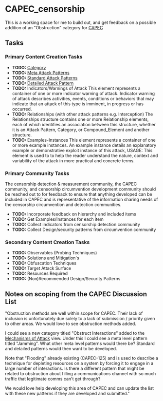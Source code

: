 # CAPEC_censorship

This is a working space for me to build out, and get feedback on a possible addition of an "Obstruction" category for [CAPEC](http://capec.mitre.org/index.html)


## Tasks

### Primary Content Creation Tasks

* **TODO:** [Category](http://capec.mitre.org/about/glossary.html#Category)
* **TODO:** [Meta Attack Patterns](http://capec.mitre.org/about/glossary.html#Meta_Attack_Pattern)
* **TODO:** [Standard Attack Patterns](http://capec.mitre.org/about/glossary.html#Standard_Attack_Pattern)
* **TODO:** [Detailed Attack Pattern](http://capec.mitre.org/about/glossary.html#Detailed_Attack_Pattern)
* **TODO:** Indicators/Warnings of Attack
This element represents a container of one or more indicator warning of attack. Indicator warning of attack describes activities, events, conditions or behaviors that may indicate that an attack of this type is imminent, in progress or has occurred.
* **TODO:** Relationships (with other attack patterns e.g. Interception)
The Relationships structure contains one or more Relationship elements, each of which identifies an association between this structure, whether it is an Attack Pattern, Category, or Compound_Element and another structure.
* **TODO:** Examples-Instances
This element represents a container of one or more example instances. An example instance details an explanatory example or demonstrative exploit instance of this attack, USAGE: This element is used to to help the reader understand the nature, context and variability of the attack in more practical and concrete terms.

### Primary Community Tasks

The censorship detection & measurement community, the CAPEC community, and censorship circumvention development community should be reached out to for feedback to ensure that anything developed can be included in CAPEC and is representative of the information sharing needs of the censorship circumvention and detection communities.

* **TODO:** Incorporate feedback on hierarchy and included items
* **TODO:** Get Examples/Instances for each item
* **TODO:** Collect indicators from censorship detection community
* **TODO:** Collect Design/security patterns from circumvention community

### Secondary Content Creation Tasks

* **TODO:** Observables (Probing Techniques)
* **TODO:** Solutions and Mitigation's
* **TODO:** Obfuscation Techniques
* **TODO:** Target Attack Surface
* **TODO:** Resources Required
* **TODO:** (Non)Recommended Design/Security Patterns







## Notes on scoping from the CAPEC Discussion List

"Obstruction methods are well within scope for CAPEC. Their lack of inclusion is unfortunately due solely to a lack of submission / priority given to other areas. We would love to see obstruction methods added.

I could see a new category titled "Obstruct Interactions"   added to the [Mechanisms of Attack](http://capec.mitre.org/data/definitions/1000.html) view. Under this I could see a meta level pattern titled "Jamming".  What other meta level patterns would there be? Standard and detailed patterns would then want to be developed.

Note that "Flooding" already existing (CAPEC-125) and is used to describe a technique for depleting resources on a system by forcing it to engage in a large number of interactions. Is there a different pattern that might be related to obstruction about filling a communications channel with so much traffic that legitimate comms can't get through?

We would love help developing this area of CAPEC and can update the list with these new patterns if they are developed and submitted."
